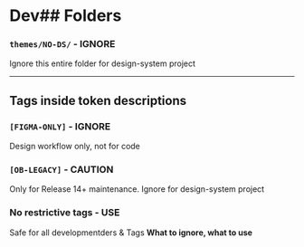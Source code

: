 # Dev## **Folders**

### **`themes/NO-DS/`** - IGNORE
Ignore this entire folder for design-system project

---

## **Tags inside token descriptions**

### `[FIGMA-ONLY]` - IGNORE
Design workflow only, not for code

### `[OB-LEGACY]` - CAUTION
Only for Release 14+ maintenance. Ignore for design-system project

### No restrictive tags - USE
Safe for all developmentders & Tags
**What to ignore, what to use**




